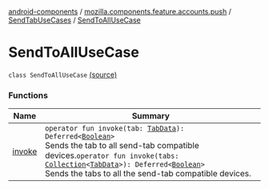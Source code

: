[android-components](../../../index.md) / [mozilla.components.feature.accounts.push](../../index.md) / [SendTabUseCases](../index.md) / [SendToAllUseCase](./index.md)

# SendToAllUseCase

`class SendToAllUseCase` [(source)](https://github.com/mozilla-mobile/android-components/blob/master/components/feature/accounts-push/src/main/java/mozilla/components/feature/accounts/push/SendTabUseCases.kt#L89)

### Functions

| Name | Summary |
|---|---|
| [invoke](invoke.md) | `operator fun invoke(tab: `[`TabData`](../../../mozilla.components.concept.sync/-tab-data/index.md)`): Deferred<`[`Boolean`](https://kotlinlang.org/api/latest/jvm/stdlib/kotlin/-boolean/index.html)`>`<br>Sends the tab to all send-tab compatible devices.`operator fun invoke(tabs: `[`Collection`](https://kotlinlang.org/api/latest/jvm/stdlib/kotlin.collections/-collection/index.html)`<`[`TabData`](../../../mozilla.components.concept.sync/-tab-data/index.md)`>): Deferred<`[`Boolean`](https://kotlinlang.org/api/latest/jvm/stdlib/kotlin/-boolean/index.html)`>`<br>Sends the tabs to all the send-tab compatible devices. |
